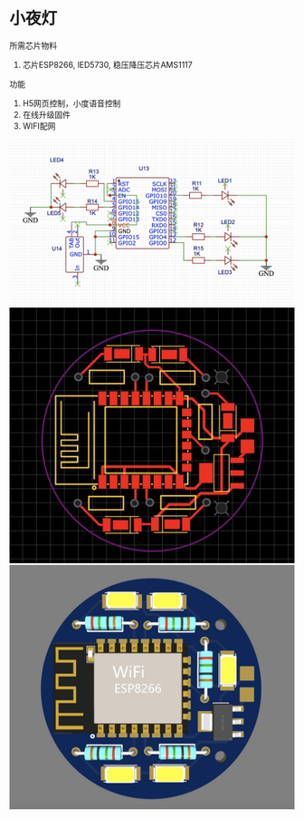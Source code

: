 # 小夜灯

所需芯片物料

1. 芯片ESP8266, lED5730, 稳压降压芯片AMS1117

功能

1. H5网页控制，小度语音控制
2. 在线升级固件
3. WIFI配网

![SCH](/imgs/sch.jpg)
![PCB](/imgs/pcb.jpg)
![3的效果图](/imgs/3d.jpg)